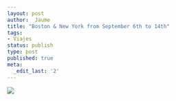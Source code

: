 ```yaml
---
layout: post
author:  Jaume
title: "Boston & New York from September 6th to 14th"
tags:
- Viajes
status: publish
type: post
published: true
meta:
  _edit_last: '2'
---
```

<img src="http://maps.googleapis.com/maps/api/staticmap?size=640x300&zoom=4&maptype=roadmap%5C&markers=size:mid%7Ccolor:red%7Clabel:1%7Cboston&markers=size:mid%7Ccolor:red%7Clabel:2%7Cnewyork&sensor=false"/>
